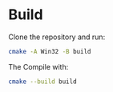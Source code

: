 # Build

Clone the repository and run:
```bash
cmake -A Win32 -B build
```

The Compile with:
```bash
cmake --build build
```
